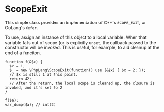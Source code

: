 # ScopeExit

This simple class provides an implementation of C++'s `SCOPE_EXIT`, or GoLang's `defer`.

To use, assign an instance of this object to a local variable.  When that variable falls out of scope (or is explicitly `unset`, the callback passed to the constructor will be invoked.  This is useful, for example, to aid cleanup at the end of a funciton.

```
function f(&$x) {
  $x = 1;
  $_ = new \PhpLang\ScopeExit(function() use (&$x) { $x = 2; });
  // $x is still 1 at this point.
  return 42;
  // After the return, the local scope is cleaned up, the closure is invoked, and it's set to 2
}

f($a);
var_dump($a); // int(2)
```
